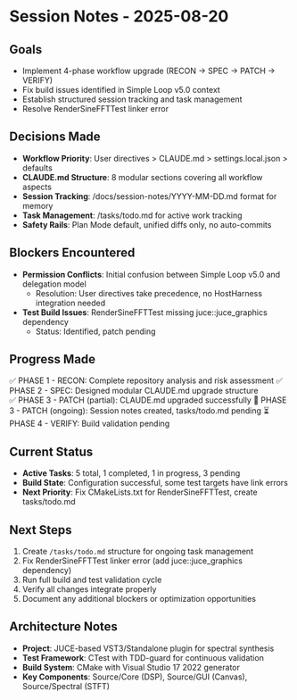 # Session Notes - 2025-08-20

## Goals
- Implement 4-phase workflow upgrade (RECON → SPEC → PATCH → VERIFY)
- Fix build issues identified in Simple Loop v5.0 context
- Establish structured session tracking and task management
- Resolve RenderSineFFTTest linker error

## Decisions Made
- **Workflow Priority**: User directives > CLAUDE.md > settings.local.json > defaults
- **CLAUDE.md Structure**: 8 modular sections covering all workflow aspects
- **Session Tracking**: /docs/session-notes/YYYY-MM-DD.md format for memory
- **Task Management**: /tasks/todo.md for active work tracking
- **Safety Rails**: Plan Mode default, unified diffs only, no auto-commits

## Blockers Encountered
- **Permission Conflicts**: Initial confusion between Simple Loop v5.0 and delegation model
  - Resolution: User directives take precedence, no HostHarness integration needed
- **Test Build Issues**: RenderSineFFTTest missing juce::juce_graphics dependency
  - Status: Identified, patch pending

## Progress Made
✅ PHASE 1 - RECON: Complete repository analysis and risk assessment
✅ PHASE 2 - SPEC: Designed modular CLAUDE.md upgrade structure  
✅ PHASE 3 - PATCH (partial): CLAUDE.md upgraded successfully
🔄 PHASE 3 - PATCH (ongoing): Session notes created, tasks/todo.md pending
⏳ PHASE 4 - VERIFY: Build validation pending

## Current Status
- **Active Tasks**: 5 total, 1 completed, 1 in progress, 3 pending
- **Build State**: Configuration successful, some test targets have link errors
- **Next Priority**: Fix CMakeLists.txt for RenderSineFFTTest, create tasks/todo.md

## Next Steps
1. Create `/tasks/todo.md` structure for ongoing task management
2. Fix RenderSineFFTTest linker error (add juce::juce_graphics dependency)
3. Run full build and test validation cycle
4. Verify all changes integrate properly
5. Document any additional blockers or optimization opportunities

## Architecture Notes
- **Project**: JUCE-based VST3/Standalone plugin for spectral synthesis
- **Test Framework**: CTest with TDD-guard for continuous validation
- **Build System**: CMake with Visual Studio 17 2022 generator
- **Key Components**: Source/Core (DSP), Source/GUI (Canvas), Source/Spectral (STFT)